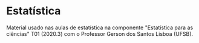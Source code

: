 # Estatística

Material usado nas aulas de estatística na componente "Estatística para as ciências" T01 (2020.3) com o Professor Gerson dos Santos Lisboa (UFSB). 

